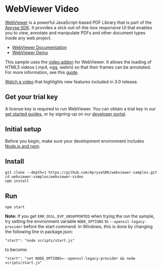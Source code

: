 # WebViewer Video

[WebViewer](https://docs.apryse.com/web/guides/get-started) is a powerful JavaScript-based PDF Library that is part of the [Apryse SDK](https://apryse.com/). It provides a slick out-of-the-box responsive UI that enables you to view, annotate and manipulate PDFs and other document types inside any web project.

- [WebViewer Documentation](https://docs.apryse.com/web/guides/get-started)
- [WebViewer Demo](https://showcase.apryse.com/)

This sample uses the [video addon](https://www.npmjs.com/package/@pdftron/webviewer-video) for WebViewer. It allows the loading of HTML5 videos (.mp4, ogg, webm) so that their frames can be annotated. For more information, see this [guide](https://docs.apryse.com/web/guides/get-started/manually-video).

[Watch a video](https://youtu.be/d_yIN8aZE6Y) that highlights new features included in 3.0 release.

## Get your trial key

A license key is required to run WebViewer. You can obtain a trial key in our [get started guides](https://docs.apryse.com/web/guides/get-started), or by signing-up on our [developer portal](https://dev.apryse.com/).

## Initial setup

Before you begin, make sure your development environment includes [Node.js and npm](https://www.npmjs.com/get-npm).

## Install

```
git clone --depth=1 https://github.com/ApryseSDK/webviewer-samples.git
cd webviewer-samples/webviewer-video
npm install
```

## Run

```
npm start
```


**Note:** If you get `ERR_OSSL_EVP_UNSUPPORTED` when trying the run the sample, try setting the environment variable `NODE_OPTIONS` to `--openssl-legacy-provider` before the start command. In Windows, this is done by changing the following line in package.json:

`"start": "node scripts/start.js"`

to become:

`"start": "set NODE_OPTIONS=--openssl-legacy-provider && node scripts/start.js"`
